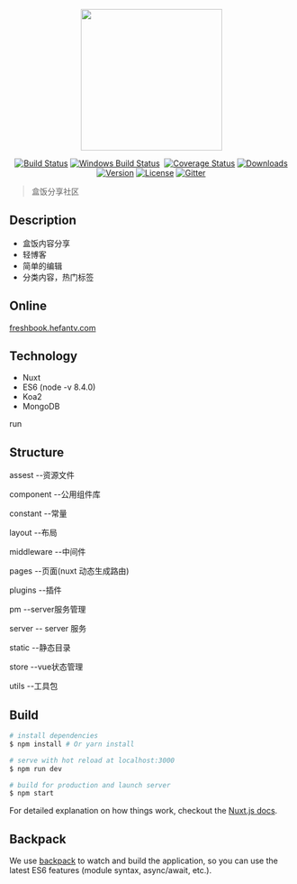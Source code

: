 <p align="center">
  <a href="http://freshbook.hefantv.com">
    <img width="251" src="https://i.imgur.com/vZZt7oc.png">
  </a>
</p>
<p align="center">
  <a href="https://travis-ci.org/nuxt/nuxt.js"><img src="https://img.shields.io/travis/nuxt/nuxt.js/master.svg" alt="Build Status"></a>
  <a href="https://ci.appveyor.com/project/Atinux/nuxt-js"><img src="https://ci.appveyor.com/api/projects/status/gwab06obc6srx9g4?svg=true" alt="Windows Build Status"></a>
  <a href="https://codecov.io/gh/nuxt/nuxt.js"><img src="https://img.shields.io/codecov/c/github/nuxt/nuxt.js/dev.svg" alt="Coverage Status"></a>
  <a href="https://www.npmjs.com/package/nuxt"><img src="https://img.shields.io/npm/dm/nuxt.svg" alt="Downloads"></a>
  <a href="https://www.npmjs.com/package/nuxt"><img src="https://img.shields.io/npm/v/nuxt.svg" alt="Version"></a>
  <a href="https://www.npmjs.com/package/nuxt"><img src="https://img.shields.io/npm/l/nuxt.svg" alt="License"></a>
  <a href="https://gitter.im/nuxt/nuxt.js"><img src="https://img.shields.io/badge/GITTER-join%20chat-green.svg" alt="Gitter"></a>
 </p>

> 盒饭分享社区


## Description

* 盒饭内容分享
* 轻博客
* 简单的编辑
* 分类内容，热门标签

## Online

[freshbook.hefantv.com](http://freshbook.hefantv.com)

## Technology

* Nuxt
* ES6 (node -v 8.4.0)
* Koa2
* MongoDB

run

## Structure

assest  --资源文件

component --公用组件库

constant --常量

layout --布局

middleware  --中间件

pages  --页面(nuxt 动态生成路由)

plugins --插件

pm  --server服务管理

server -- server 服务

static  --静态目录

store --vue状态管理

utils  --工具包


## Build

``` bash
# install dependencies
$ npm install # Or yarn install

# serve with hot reload at localhost:3000
$ npm run dev

# build for production and launch server
$ npm start
```

For detailed explanation on how things work, checkout the [Nuxt.js docs](https://github.com/nuxt/nuxt.js).

## Backpack

We use [backpack](https://github.com/palmerhq/backpack) to watch and build the application, so you can use the latest ES6 features (module syntax, async/await, etc.).
